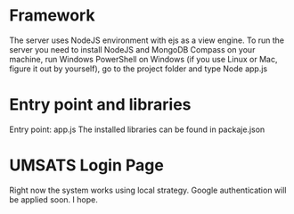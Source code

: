 # Framework
The server uses NodeJS environment with ejs as a view engine. To run the server you need to install NodeJS and MongoDB Compass on your machine, run Windows PowerShell on Windows (if you use Linux or Mac, figure it out by yourself), go to the project folder and type Node app.js
# Entry point and libraries
Entry point: app.js
The installed libraries can be found in packaje.json
# UMSATS Login Page
Right now the system works using local strategy. Google authentication will be applied soon. I hope.